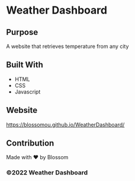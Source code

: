 # Weather Dashboard

## Purpose

A website that retrieves temperature from any city

## Built With

- HTML
- CSS
- Javascript

## Website

https://blossomou.github.io/WeatherDashboard/

## Contribution

Made with ❤️ by Blossom

### ©️2022 Weather Dashboard

